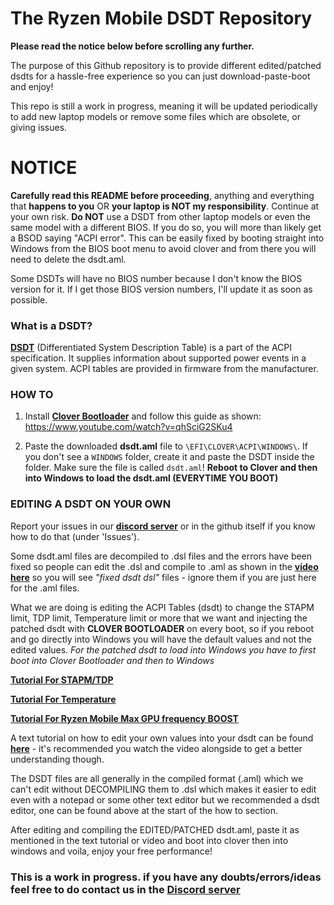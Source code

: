 # The Ryzen Mobile DSDT Repository
**Please read the notice below before scrolling any further.**

The purpose of this Github repository is to provide different edited/patched dsdts for a hassle-free experience so you can just download-paste-boot and enjoy!  

This repo is still a work in progress, meaning it will be updated periodically to add new laptop models or remove some files which are obsolete, or giving issues. 

# NOTICE
**Carefully read this README before proceeding**, anything and everything that **happens to you** OR **your laptop is NOT my responsibility**. Continue at your own risk. **Do NOT** use a DSDT from other laptop models or even the same model with a different BIOS. If you do so, you will more than likely get a BSOD saying "ACPI error". This can be easily fixed by booting straight into Windows from the BIOS boot menu to avoid clover and from there you will need to delete the dsdt.aml.

Some DSDTs will have no BIOS number because I don't know the BIOS version for it. If I get those BIOS version numbers, I'll update it as soon as possible.

### What is a DSDT?

[**DSDT**](https://wiki.archlinux.org/index.php/DSDT) (Differentiated System Description Table) is a part of the ACPI specification. It supplies information about supported power events in a given system. ACPI tables are provided in firmware from the manufacturer.



### HOW TO 

1. Install [**Clover Bootloader**](https://drive.google.com/file/d/1RyMn8D_9jE3nce1-ebiNq6CMzyAqfPfW/view) and follow this guide as shown: https://www.youtube.com/watch?v=qhSciG2SKu4

2. Paste the downloaded **dsdt.aml** file to `\EFI\CLOVER\ACPI\WINDOWS\`. If you don't see a `WINDOWS` folder, create it and paste the DSDT inside the folder. Make sure the file is called `dsdt.aml`! **Reboot to Clover and then into Windows to load the dsdt.aml (EVERYTIME YOU BOOT)**

### EDITING A DSDT ON YOUR OWN

Report your issues in our [**discord server**](https://discord.gg/qEAfkuA) or in the github itself if you know how to do that (under 'Issues').

Some dsdt.aml files are decompiled to .dsl files and the errors have been fixed so people can edit the .dsl and compile to .aml as shown in the [**video here**](https://www.youtube.com/watch?v=Oerq0w140EI) so you will see *"fixed dsdt dsl"* files - ignore them if you are just here for the .aml files.

What we are doing is editing the ACPI Tables (dsdt) to change the STAPM limit, TDP limit, Temperature limit or more that we want and injecting the patched dsdt with **CLOVER BOOTLOADER** on every boot, so if you reboot and go directly into Windows you will have the default values and not the edited values. *For the patched dsdt to load into Windows you have to first boot into Clover Bootloader and then to Windows*

[**Tutorial For STAPM/TDP**](https://www.youtube.com/watch?v=Jre0QfLdJ5A) 

[**Tutorial For Temperature**](https://www.youtube.com/watch?v=w_vV_xpwiho)

[**Tutorial For Ryzen Mobile Max GPU frequency BOOST**](https://www.reddit.com/r/Amd/comments/alp4zt/ryzen_mobile_max_gpu_frequency_boost/)

A text tutorial on how to edit your own values into your dsdt can be found [**here**](https://pastebin.com/3wB2k7Ei)  - it's recommended you watch the video alongside to get a better understanding though.

The DSDT files are all generally in the compiled format (.aml) which we can't edit without DECOMPILING them to .dsl which makes it easier to edit even with a notepad or some other text editor but we recommended a dsdt editor, one can be found above at the start of the how to section.

After editing and compiling the EDITED/PATCHED dsdt.aml, paste it as mentioned in the text tutorial or video and boot into clover then into windows and voila, enjoy your free performance!

### This is a work in progress. if you have any doubts/errors/ideas feel free to do contact us in the [Discord server](https://discord.gg/qEAfkuA)

